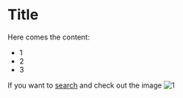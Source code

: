 # Title

Here comes the content:

* 1
* 2
* 3

If you want to [search](https://www.google.com) and check out the image 
![1](https://www.wallpapers13.com/wp-content/uploads/2015/12/Nature-Lake-Bled.-Desktop-background-image-840x525.jpg)